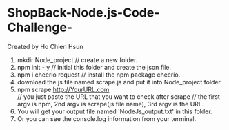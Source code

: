 # ShopBack-Node.js-Code-Challenge-
Created by Ho Chien Hsun

1. mkdir Node_project   // create a new folder.
2. npm init - y // initial this folder and create the json file.
3. npm i cheerio request // install the npm package cheerio.
4. download the js file named scrape.js and put it into Node_project folder.
5. npm scrape http://YourURL.com  
// you just paste the URL that you want to check after scrape
// the first argv is npm, 2nd argv is scrape(js file name), 3rd argv is the URL.
6. You will get your output file named 'NodeJs_output.txt' in this folder.
7. Or you can see the console.log information from your terminal.
